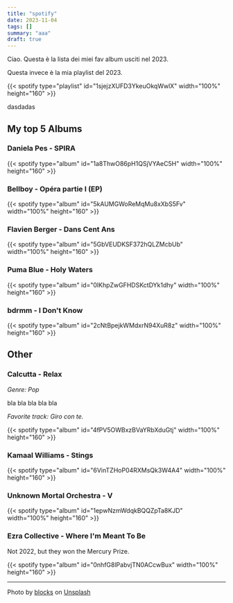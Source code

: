 ```yaml
---
title: "spotify"
date: 2023-11-04
tags: []
summary: "aaa"
draft: true
---
```




Ciao. Questa è la lista dei miei fav album usciti nel 2023.


Questa invece è la mia playlist del 2023.

 {{< spotify type="playlist" id="1sjejzXUFD3YkeuOkqWwlX" width="100%" height="160" >}}

dasdadas

## My top 5 Albums

### Daniela Pes - SPIRA

 {{< spotify type="album" id="1a8ThwO86pH1QSjVYAeC5H" width="100%" height="160" >}}

### Bellboy - Opéra partie I (EP)

 {{< spotify type="album" id="5kAUMGWoReMqMu8xXbS5Fv" width="100%" height="160" >}}
 
### Flavien Berger - Dans Cent Ans

 {{< spotify type="album" id="5GbVEUDKSF372hQLZMcbUb" width="100%" height="160" >}}

### Puma Blue - Holy Waters

   {{< spotify type="album" id="0lKhpZwGFHDSKctDYk1dhy" width="100%" height="160" >}}
 
### bdrmm - I Don't Know

 {{< spotify type="album" id="2cNtBpejkWMdxrN94XuR8z" width="100%" height="160" >}}


## Other


### Calcutta - Relax

*Genre: Pop*

bla bla bla bla bla

*Favorite track: Giro con te.*

 {{< spotify type="album" id="4fPV5OWBxzBVaYRbXduGtj" width="100%" height="160" >}}

### Kamaal Williams - Stings

 {{< spotify type="album" id="6VinTZHoP04RXMsQk3W4A4" width="100%" height="160" >}}

### Unknown Mortal Orchestra - V

 {{< spotify type="album" id="1epwNzmWdqkBQQZpTa8KJD" width="100%" height="160" >}}
 
 
### Ezra Collective - Where I'm Meant To Be

Not 2022, but they won the Mercury Prize.

 {{< spotify type="album" id="0nhfG8lPabvjTN0ACcwBux" width="100%" height="160" >}}


---
 Photo by <a href="https://unsplash.com/@blocks?utm_content=creditCopyText&utm_medium=referral&utm_source=unsplash">blocks</a> on <a href="https://unsplash.com/photos/wireless-headphones-leaning-on-books-T3mKJXfdims?utm_content=creditCopyText&utm_medium=referral&utm_source=unsplash">Unsplash</a>
